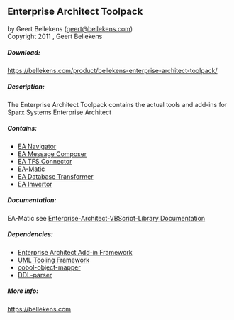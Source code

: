 ## Enterprise Architect Toolpack

by Geert Bellekens (geert@bellekens.com)  
Copyright 2011 , Geert Bellekens

##### Download:  
https://bellekens.com/product/bellekens-enterprise-architect-toolpack/

##### Description:  
The Enterprise Architect Toolpack contains the actual tools and add-ins for Sparx Systems Enterprise Architect

##### Contains:
- [EA Navigator](https://bellekens.com/ea-navigator/)
- [EA Message Composer](https://bellekens.com/ecdm-message-composer/)
- [EA TFS Connector](https://bellekens.com/ea-tfs-connector/)
- [EA-Matic](https://bellekens.com/ea-matic/)
- [EA Database Transformer](https://bellekens.com/ea-database-transformer/)
- [EA Imvertor](https://bellekens.com/ea-imvertor/)

##### Documentation:
EA-Matic see [Enterprise-Architect-VBScript-Library Documentation](https://github.com/GeertBellekens/Enterprise-Architect-VBScript-Library/Documentation)

##### Dependencies:
- [Enterprise Architect Add-in Framework](https://github.com/GeertBellekens/Enterprise-Architect-Add-in-Framework)
- [UML Tooling Framework](https://github.com/GeertBellekens/UML-Tooling-Framework)
- [cobol-object-mapper](https://github.com/GeertBellekens/cobol-object-mapper)
- [DDL-parser](https://github.com/GeertBellekens/DDL-Parser)

##### More info:
https://bellekens.com
